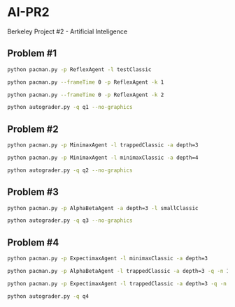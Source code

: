 # AI-PR2
Berkeley Project #2 - Artificial Inteligence


## Problem #1

```bash
python pacman.py -p ReflexAgent -l testClassic

python pacman.py --frameTime 0 -p ReflexAgent -k 1

python pacman.py --frameTime 0 -p ReflexAgent -k 2

python autograder.py -q q1 --no-graphics

```

## Problem #2

```bash
python pacman.py -p MinimaxAgent -l trappedClassic -a depth=3

python pacman.py -p MinimaxAgent -l minimaxClassic -a depth=4

python autograder.py -q q2 --no-graphics
```

## Problem #3

```bash
python pacman.py -p AlphaBetaAgent -a depth=3 -l smallClassic

python autograder.py -q q3 --no-graphics
```

## Problem #4

```bash
python pacman.py -p ExpectimaxAgent -l minimaxClassic -a depth=3

python pacman.py -p AlphaBetaAgent -l trappedClassic -a depth=3 -q -n 10

python pacman.py -p ExpectimaxAgent -l trappedClassic -a depth=3 -q -n 10

python autograder.py -q q4
```